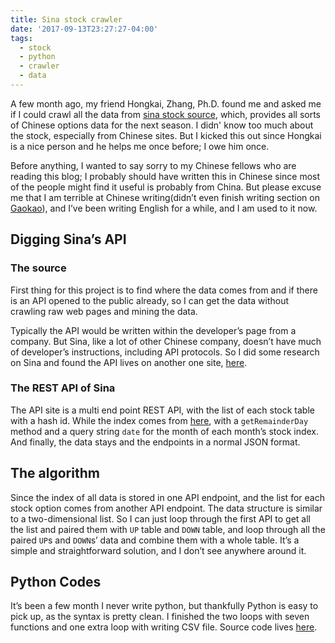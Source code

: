 ```yaml
---
title: Sina stock crawler
date: '2017-09-13T23:27:27-04:00'
tags:
  - stock
  - python
  - crawler
  - data
---
```


A few month ago, my friend Hongkai, Zhang, Ph.D. found me and asked me if I could crawl all the data from [sina stock source](http://stock.finance.sina.com.cn/option/quotes.html), which, provides all sorts of Chinese options data for the next season. I didn' know too much about the stock, especially from Chinese sites. But I kicked this out since Hongkai is a nice person and he helps me once before; I owe him once.

Before anything, I wanted to say sorry to my Chinese fellows who are reading this blog; I probably should have written this in Chinese since most of the people might find it useful is probably from China. But please excuse me that I am terrible at Chinese writing(didn’t even finish writing section on [Gaokao](https://www.wikiwand.com/en/National_Higher_Education_Entrance_Examination)), and I’ve been writing English for a while, and I am used to it now.

## Digging Sina’s API

### The source

First thing for this project is to find where the data comes from and if there is an API opened to the public already, so I can get the data without crawling raw web pages and mining the data.

Typically the API would be written within the developer’s page from a company. But Sina, like a lot of other Chinese company, doesn’t have much of developer’s instructions, including API protocols. So I did some research on Sina and found the API lives on another one site, [here](http://hq.sinajs.cn/list=OP_DOWN_5100501707).

### The REST API of Sina

The API site is a multi end point REST API, with the list of each stock table with a hash id. While the index comes from [here](http://stock.finance.sina.com.cn/futures/api/openapi.php/StockOptionService.getRemainderDay?date=201706), with a `getRemainderDay` method and a query string `date` for the month of each month’s stock index. And finally, the data stays and the endpoints in a normal JSON format.

## The algorithm

Since the index of all data is stored in one API endpoint, and the list for each stock option comes from another API endpoint. The data structure is similar to a two-dimensional list. So I can just loop through the first API to get all the list and paired them with `UP` table and `DOWN` table, and loop through all the paired `UP`s and `DOWN`s’ data and combine them with a whole table. It’s a simple and straightforward solution, and I don’t see anywhere around it.

## Python Codes

It’s been a few month I never write python, but thankfully Python is easy to pick up, as the syntax is pretty clean. I finished the two loops with seven functions and one extra loop with writing CSV file. Source code lives [here](https://github.com/wangsongiam/sina-stock-crawler).
